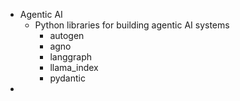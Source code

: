 - Agentic AI
  - Python libraries for building agentic AI systems
    - autogen
    - agno
    - langgraph
    - llama_index
    - pydantic
- 